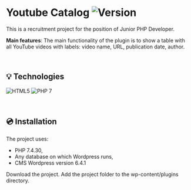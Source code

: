 # Youtube Catalog ![Version](https://img.shields.io/badge/version-1.0.0-blue)

This is a recruitment project for the position of Junior PHP Developer.
&nbsp;

**Main features**:
The main functionality of the plugin is to show a table with all YouTube videos with labels: video name, URL, publication date, author.

&nbsp;
 
## 💡 Technologies
![HTML5](https://img.shields.io/badge/html5-%23E34F26.svg?style=for-the-badge&logo=html5&logoColor=white)
![PHP 7](https://img.shields.io/badge/PHP-7.4-blue.svg?style=for-the-badge&logo=php&logoColor=white)

&nbsp;
 
 
## 💿 Installation

The project uses:
- PHP 7.4.30,
- Any database on which Wordpress runs,
- CMS Wordpress version 6.4.1

Download the project. Add the project folder to the wp-content/plugins directory.

&nbsp;
